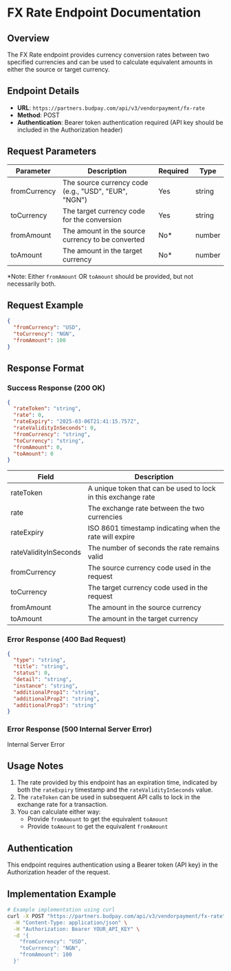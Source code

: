 # FX Rate Endpoint Documentation

## Overview
The FX Rate endpoint provides currency conversion rates between two specified currencies and can be used to calculate equivalent amounts in either the source or target currency.

## Endpoint Details
- **URL**: `https://partners.budpay.com/api/v3/vendorpayment/fx-rate`
- **Method**: POST
- **Authentication**: Bearer token authentication required (API key should be included in the Authorization header)

## Request Parameters

| Parameter | Description | Required | Type |
|-----------|-------------|----------|------|
| fromCurrency | The source currency code (e.g., "USD", "EUR", "NGN") | Yes | string |
| toCurrency | The target currency code for the conversion | Yes | string |
| fromAmount | The amount in the source currency to be converted | No* | number |
| toAmount | The amount in the target currency | No* | number |

*Note: Either `fromAmount` OR `toAmount` should be provided, but not necessarily both.

## Request Example

```json
{
  "fromCurrency": "USD",
  "toCurrency": "NGN",
  "fromAmount": 100
}
```

## Response Format

### Success Response (200 OK)

```json
{
  "rateToken": "string",
  "rate": 0,
  "rateExpiry": "2025-03-06T21:41:15.757Z",
  "rateValidityInSeconds": 0,
  "fromCurrency": "string",
  "toCurrency": "string",
  "fromAmount": 0,
  "toAmount": 0
}
```

| Field | Description |
|-------|-------------|
| rateToken | A unique token that can be used to lock in this exchange rate |
| rate | The exchange rate between the two currencies |
| rateExpiry | ISO 8601 timestamp indicating when the rate will expire |
| rateValidityInSeconds | The number of seconds the rate remains valid |
| fromCurrency | The source currency code used in the request |
| toCurrency | The target currency code used in the request |
| fromAmount | The amount in the source currency |
| toAmount | The amount in the target currency |

### Error Response (400 Bad Request)

```json
{
  "type": "string",
  "title": "string",
  "status": 0,
  "detail": "string",
  "instance": "string",
  "additionalProp1": "string",
  "additionalProp2": "string",
  "additionalProp3": "string"
}
```

### Error Response (500 Internal Server Error)

Internal Server Error

## Usage Notes

1. The rate provided by this endpoint has an expiration time, indicated by both the `rateExpiry` timestamp and the `rateValidityInSeconds` value.
2. The `rateToken` can be used in subsequent API calls to lock in the exchange rate for a transaction.
3. You can calculate either way:
   - Provide `fromAmount` to get the equivalent `toAmount`
   - Provide `toAmount` to get the equivalent `fromAmount`

## Authentication
This endpoint requires authentication using a Bearer token (API key) in the Authorization header of the request.

## Implementation Example

```bash
# Example implementation using curl
curl -X POST "https://partners.budpay.com/api/v3/vendorpayment/fx-rate" \
  -H "Content-Type: application/json" \
  -H "Authorization: Bearer YOUR_API_KEY" \
  -d '{
    "fromCurrency": "USD",
    "toCurrency": "NGN",
    "fromAmount": 100
  }'
```
